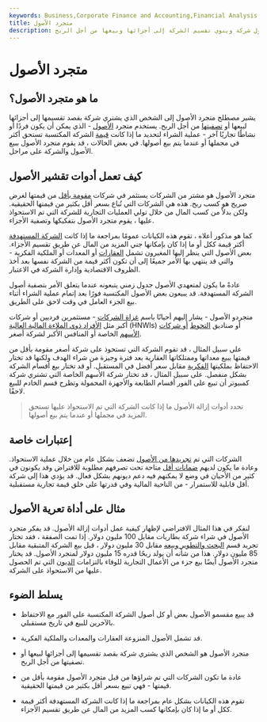 ```yaml
---
keywords: Business,Corporate Finance and Accounting,Financial Analysis
title: متجرد الأصول
description: يشتري متجرد الأصول شركة وينوي تقسيم الشركة إلى أجزائها وبيعها من أجل الربح.
---
```


# متجرد الأصول
## ما هو متجرد الأصول؟

يشير مصطلح متجرد الأصول إلى الشخص الذي يشتري شركة بقصد تقسيمها إلى أجزائها لبيعها أو [تصفيتها](/liquidate) من أجل الربح. يستخدم متجرد [الأصول](/asset) - الذي يمكن أن يكون فردًا أو نشاطًا تجاريًا آخر - عملية الشراء لتحديد ما إذا كانت [قيمة](/value) الشركة المكتسبة تستحق أكثر في مجملها أو عندما يتم بيع أصولها. في بعض الحالات ، قد يقوم متجرد الأصول ببيع الأصول والشركة على مراحل.

## كيف تعمل أدوات تقشير الأصول

متجرد الأصول هو مشتر من الشركات يستثمر في شركات [مقومة بأقل](/undervalued) من قيمتها لغرض صريح هو كسب ربح. هذه هي الشركات التي تُباع بسعر أقل بكثير من قيمتها الحقيقية. ولكن بدلاً من كسب المال من خلال تولي العمليات التجارية للشركة التي تم الاستحواذ عليها ، يقوم متجرد الأصول بتفكيكها وتصفية الأجزاء.

كما هو مذكور أعلاه ، تقوم هذه الكيانات عمومًا بمراجعة ما إذا كانت [الشركة المستهدفة](/targetfirm) أكثر قيمة ككل أو ما إذا كان بإمكانها جني المزيد من المال عن طريق تقسيم الأجزاء. بعض الأصول التي ينظر إليها المغيرون تشمل [العقارات](/realestate) أو المعدات أو الملكية الفكرية - والتي قد ينتهي بها الأمر جميعًا إلى أن تكون أكثر قيمة من الشركة نفسها بعد أخذ الظروف الاقتصادية وإدارة الشركة في الاعتبار.

عادةً ما يكون لمتعهدي الأصول جدول زمني يتبعونه عندما يتعلق الأمر بتصفية أصول الشركة المستهدفة. قد يبيعون بعض الأصول المكتسبة فورًا بعد إتمام عملية الشراء أثناء بيع الجزء العامل في وقت لاحق على الطريق.

متجردو الأصول - يشار إليهم أحيانًا باسم [غزاة الشركات](/corporate-raider) - مستثمرين فرديين أو شركات أكبر مثل [الأفراد ذوي الملاءة المالية العالية](/hnwi) (HNWIs) أو صناديق [التحوط](/hedgefund) [أو شركات](/hedgefund) [الأسهم](/privateequity) الخاصة أو المنافس الأكبر لشركة أصغر.

على سبيل المثال ، قد تقوم الشركة التي تستحوذ على شركة أصغر مقومة بأقل من قيمتها ببيع معداتها وممتلكاتها العقارية بعد فترة وجيزة من شراء الهدف ولكنها قد تختار الاحتفاظ بملكيتها [الفكرية](/intellectualproperty) مقابل سعر أفضل في المستقبل. أو قد تختار بيع أقسام الشركة بشكل منفصل. على سبيل المثال ، قد تختار شركة الأسهم الخاصة التي تشتري شركة كمبيوتر أن تبيع على الفور أقسام الطابعة والأجهزة المحمولة وتطرح قسم الخادم للبيع لاحقًا.

> تحدد أدوات إزالة الأصول ما إذا كانت الشركة التي تم الاستحواذ عليها تستحق المزيد في مجملها أو عندما يتم بيع أصولها.

>

## إعتبارات خاصة

الشركات التي تم [تجريدها من الأصول](/assetstripping) تضعف بشكل عام من خلال عملية الاستحواذ. وعادة ما يكون لديهم [ضمانات أقل](/collateral) متاحة تحت تصرفهم مطلوبة للاقتراض وقد يكونون في كثير من الأحيان في وضع لا يمكنهم فيه دعم ديونهم بشكل فعال. قد يؤدي هذا إلى شركة أقل قابلية للاستمرار - من الناحية المالية وفي قدرتها على خلق قيمة تجارية مستقبلية.

## مثال على أداة تعرية الأصول

لنفكر في هذا المثال الافتراضي لإظهار كيفية عمل أدوات إزالة الأصول. قد يفكر متجرد الأصول في شراء شركة بطاريات مقابل 100 مليون دولار. إذا تمت الصفقة ، فقد تختار تجريد قسم [البحث والتطوير وبيعه](/randd) مقابل 30 مليون دولار ، قبل بيع الشركة المتبقية مقابل 85 مليون دولار. هذا من شأنه أن يولد ربحًا قدره 15 مليون دولار لمتجرد الأصول. قد يختار متجرد الأصول أيضًا بيع جزء من الأعمال التجارية للوفاء بالتزامات [الديون](/debt) التي تم الحصول عليها من الاستحواذ على الشركة.

## يسلط الضوء

- قد يبيع مقسمو الأصول بعض أو كل أصول الشركة المكتسبة على الفور مع الاحتفاظ بالآخرين للبيع في تاريخ مستقبلي.

- قد تشمل الأصول المنزوعة العقارات والمعدات والملكية الفكرية.

- متجرد الأصول هو الشخص الذي يشتري شركة بقصد تقسيمها إلى أجزائها لبيعها أو تصفيتها من أجل الربح.

- عادة ما تكون الشركات التي تم شراؤها من قبل متجرد الأصول مقومة بأقل من قيمتها - فهي تبيع بسعر أقل بكثير من قيمتها الحقيقية.

- تقوم هذه الكيانات بشكل عام بمراجعة ما إذا كانت الشركة المستهدفة أكثر قيمة ككل أو ما إذا كان بإمكانها كسب المزيد من المال عن طريق تقسيم الأجزاء.

